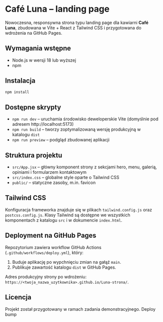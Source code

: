 # Café Luna – landing page

Nowoczesna, responsywna strona typu landing page dla kawiarni **Café Luna**, zbudowana w Vite + React z Tailwind CSS i przygotowana do wdrożenia na GitHub Pages.

## Wymagania wstępne

- Node.js w wersji 18 lub wyższej
- npm

## Instalacja

```bash
npm install
```

## Dostępne skrypty

- `npm run dev` – uruchamia środowisko deweloperskie Vite (domyślnie pod adresem http://localhost:5173)
- `npm run build` – tworzy zoptymalizowaną wersję produkcyjną w katalogu `dist`
- `npm run preview` – podgląd zbudowanej aplikacji

## Struktura projektu

- `src/App.jsx` – główny komponent strony z sekcjami hero, menu, galerią, opiniami i formularzem kontaktowym
- `src/index.css` – globalne style oparte o Tailwind CSS
- `public/` – statyczne zasoby, m.in. favicon

## Tailwind CSS

Konfiguracja frameworka znajduje się w plikach `tailwind.config.js` oraz `postcss.config.js`. Klasy Tailwind są dostępne we wszystkich komponentach z katalogu `src` i w dokumencie `index.html`.

## Deployment na GitHub Pages

Repozytorium zawiera workflow GitHub Actions (`.github/workflows/deploy.yml`), który:

1. Buduje aplikację po wypchnięciu zmian na gałąź `main`.
2. Publikuje zawartość katalogu `dist` w GitHub Pages.

Adres produkcyjny strony po wdrożeniu: `https://<twoja_nazwa_uzytkownika>.github.io/Luna-strona/`.

## Licencja

Projekt został przygotowany w ramach zadania demonstracyjnego.
Deploy bump
